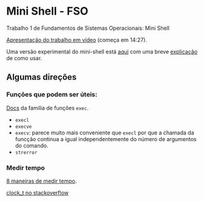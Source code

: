 # Mini Shell - FSO
Trabalho 1 de Fundamentos de Sistemas Operacionais: Mini Shell

[Apresentação do trabalho em vídeo](https://www.youtube.com/watch?v=cHcr1EZdFao)
(começa em 14:27).

Uma versão experimental do mini-shell está [aqui](experiment/mini-shell.c) com uma breve [explicação](experiment/README.md) de como usar.


## Algumas direções
### Funções que podem ser úteis:
[Docs](https://pubs.opengroup.org/onlinepubs/9699919799/functions/exec.html) da família de funções `exec`.

- `execl`
- `execve`
- `execv`: parece muito mais conveniente que `execl` por que a chamada 
da funcção continua a igual independentemente do número de argumentos
do comando.
- `strerror`


### Medir tempo
[8 maneiras de medir tempo](https://levelup.gitconnected.com/8-ways-to-measure-execution-time-in-c-c-48634458d0f9).

[clock_t no stackoverflow](https://stackoverflow.com/questions/3557221/how-do-i-measure-time-in-c)
